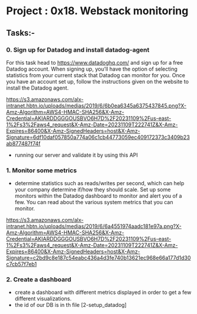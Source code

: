 # Project :  0x18. Webstack monitoring



## Tasks:-
### 0. Sign up for Datadog and install datadog-agent
For this task head to https://www.datadoghq.com/ and sign up for a free Datadog account. When signing up, you’ll have the option of selecting statistics from your current stack that Datadog can monitor for you. Once you have an account set up, follow the instructions given on the website to install the Datadog agent.

https://s3.amazonaws.com/alx-intranet.hbtn.io/uploads/medias/2019/6/6b0ea6345a6375437845.png?X-Amz-Algorithm=AWS4-HMAC-SHA256&X-Amz-Credential=AKIARDDGGGOUSBVO6H7D%2F20231109%2Fus-east-1%2Fs3%2Faws4_request&X-Amz-Date=20231109T222741Z&X-Amz-Expires=86400&X-Amz-SignedHeaders=host&X-Amz-Signature=6df10daf057850a774a06c1cb44773059ec409172373c3409b23ab877487f74f


- running our server and validate it by using this API

### 1. Monitor some metrics

- determine statistics such as reads/writes per second, which can help your company determine if/how they should scale. Set up some monitors within the Datadog dashboard to monitor and alert you of a few. You can read about the various system metrics that you can monitor.


https://s3.amazonaws.com/alx-intranet.hbtn.io/uploads/medias/2019/6/6a4551974aadc181e97a.png?X-Amz-Algorithm=AWS4-HMAC-SHA256&X-Amz-Credential=AKIARDDGGGOUSBVO6H7D%2F20231109%2Fus-east-1%2Fs3%2Faws4_request&X-Amz-Date=20231109T222741Z&X-Amz-Expires=86400&X-Amz-SignedHeaders=host&X-Amz-Signature=c2bd9c8e187c54eabc436a4d3fe740b13621ec968e66a177d1d30c7cb57f7eb1

### 2. Create a dashboard

- create a dashboard with different metrics displayed in order to get a few different visualizations.
- the id of our DB is in th file [2-setup_datadog]
